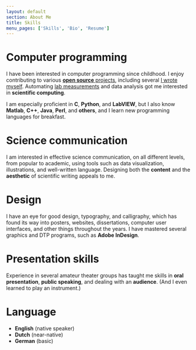 ```yaml
---
layout: default
section: About Me
title: Skills
menu_pages: ['Skills', 'Bio', 'Resume']
---
```


# Computer programming #

I have been interested in computer programming since childhood.
I enjoy contributing to various [**open source** projects](https://www.ohloh.net/accounts/ptomato/positions), including several [I wrote myself](/opensource/projects.html).
Automating [lab measurements](/opensource/rep/rep.html) and data analysis got me interested in **scientific computing**.

I am especially proficient in **C**, **Python**, and **LabVIEW**, but I also know **Matlab**, **C++**, **Java**, **Perl**, and **others**, and I learn new programming languages for breakfast.

# Science communication #

I am interested in effective science communication, on all different levels, from popular to academic, using tools such as data visualization, illustrations, and well-written language.
Designing both the **content** and the **aesthetic** of scientific writing appeals to me.

# Design #

I have an eye for good design, typography, and calligraphy, which has found its way into posters, websites, dissertations, computer user interfaces, and other things throughout the years.
I have mastered several graphics and DTP programs, such as **Adobe InDesign**.

# Presentation skills #

Experience in several amateur theater groups has taught me skills in **oral presentation**, **public speaking**, and dealing with an **audience**.
(And I even learned to play an instrument.)

# Language #

- **English** (native speaker)
- **Dutch** (near-native)
- **German** (basic)
